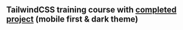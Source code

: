 ## TailwindCSS training course with [completed project](https://spormuv.github.io/tailwindCSS-webdev/) (mobile first & dark theme)
